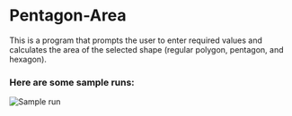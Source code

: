 # Pentagon-Area
This is a program that prompts the user to enter required values and calculates the area of the selected shape (regular polygon, pentagon, and hexagon).

### Here are some sample runs:


![Sample run](https://user-images.githubusercontent.com/41565191/59346890-959fd900-8d28-11e9-834f-9fd05dba5ff4.PNG)
